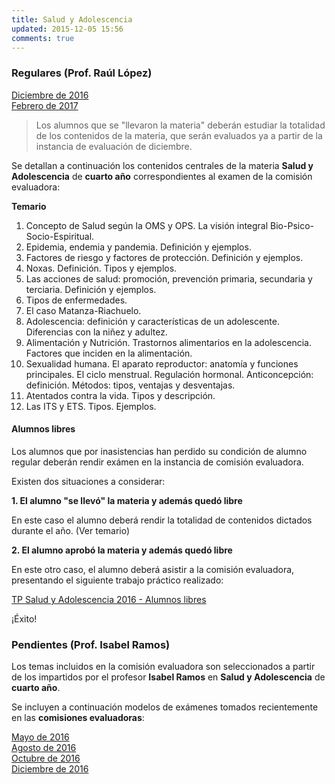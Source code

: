 ```yaml
---
title: Salud y Adolescencia
updated: 2015-12-05 15:56
comments: true
---
```


### Regulares (Prof. Raúl López)

<i class="fa fa-file-pdf-o" aria-hidden="true"></i>  [Diciembre de 2016](../docs/sanjose/4saad/lopez/regulares/2016_12_com_eval_saludyadol_4to.pdf)<br />
<i class="fa fa-file-pdf-o" aria-hidden="true"></i>  [Febrero de 2017](../docs/sanjose/4saad/lopez/regulares/2017_02_23_com_eva_saludyadol.pdf)



> Los alumnos que se "llevaron la materia" deberán estudiar la totalidad de los contenidos de la materia, que serán evaluados ya a partir de la instancia de evaluación de diciembre. 

Se detallan a continuación los contenidos centrales de la materia **Salud y Adolescencia** de **cuarto año** correspondientes al examen de la comisión evaluadora: 

**Temario**

1. Concepto de Salud según la OMS y OPS. La visión integral Bio-Psico-Socio-Espiritual.
2. Epidemia, endemia y pandemia. Definición y ejemplos. 
3. Factores de riesgo y factores de protección. Definición y ejemplos.
4. Noxas. Definición. Tipos y ejemplos. 
5. Las acciones de salud: promoción, prevención primaria, secundaria y terciaria. Definición y ejemplos. 
5. Tipos de enfermedades. 
6. El caso Matanza-Riachuelo. 
7. Adolescencia: definición y características de un adolescente. Diferencias con la niñez y adultez.
8. Alimentación y Nutrición. Trastornos alimentarios en la adolescencia. Factores que inciden en la alimentación. 
9. Sexualidad humana. El aparato reproductor: anatomía y funciones principales. El ciclo menstrual. Regulación hormonal. Anticoncepción: definición. Métodos: tipos, ventajas y desventajas. 
10. Atentados contra la vida. Tipos y descripción. 
11. Las ITS y ETS. Tipos. Ejemplos.
 
#### Alumnos libres

Los alumnos que por inasistencias han perdido su condición de alumno regular deberán rendir exámen en la instancia de comisión evaluadora. 

Existen dos situaciones a considerar: 

**1. El alumno "se llevó" la materia y además quedó libre**

En este caso el alumno deberá rendir la totalidad de contenidos dictados durante el año. (Ver temario)

**2. El alumno aprobó la materia y además quedó libre**

En este otro caso, el alumno deberá asistir a la comisión evaluadora, presentando el siguiente trabajo práctico realizado: 

<i class="fa fa-file-pdf-o" aria-hidden="true"></i>  [TP Salud y Adolescencia 2016 - Alumnos libres](../docs/sanjose/4saad/lopez/libres/4_saludyadol_libres_com_eval.pdf)

¡Éxito!


### Pendientes (Prof. Isabel Ramos) 

Los temas incluidos en la comisión evaluadora son seleccionados a partir de los impartidos por el profesor **Isabel Ramos** en **Salud y Adolescencia** de **cuarto año**. 

Se incluyen a continuación modelos de exámenes tomados recientemente en las **comisiones evaluadoras**: 

<i class="fa fa-file-pdf-o" aria-hidden="true"></i>  [Mayo de 2016](../docs/sanjose/4saad/ramos/2016_05_24_com_eva_saludyadol_ramos.pdf)<br />
<i class="fa fa-file-pdf-o" aria-hidden="true"></i>  [Agosto de 2016](../docs/sanjose/4saad/ramos/2016_08_02_com_eva_saludyadol_ramos.pdf)<br />
<i class="fa fa-file-pdf-o" aria-hidden="true"></i>  [Octubre de 2016](../docs/sanjose/4saad/ramos/2016_10_com_eva_saludyadol_ramos.pdf)<br />
<i class="fa fa-file-pdf-o" aria-hidden="true"></i>  [Diciembre de 2016](../docs/sanjose/4saad/ramos/2016_12_06_com_eva_saludyadol_ramos.pdf)
